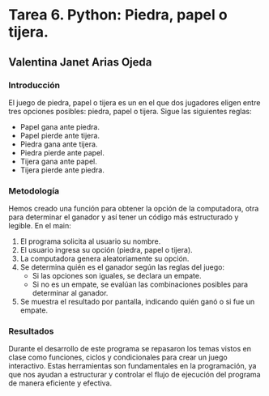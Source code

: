 # Tarea 6. Python: Piedra, papel o tijera.
## Valentina Janet Arias Ojeda
### Introducción

El juego de piedra, papel o tijera es un en el que dos jugadores eligen entre tres opciones posibles: piedra, papel o tijera. Sigue las siguientes reglas:

- Papel gana ante piedra.
- Papel pierde ante tijera.
- Piedra gana ante tijera.
- Piedra pierde ante papel.
- Tijera gana ante papel.
- Tijera pierde ante piedra.

### Metodología
Hemos creado una función para obtener la opción de la computadora, otra para determinar el ganador y así tener un código más estructurado y legible.
En el main:
1. El programa solicita al usuario su nombre.
2. El usuario ingresa su opción (piedra, papel o tijera).
3. La computadora genera aleatoriamente su opción.
4. Se determina quién es el ganador según las reglas del juego:
   - Si las opciones son iguales, se declara un empate.
   - Si no es un empate, se evalúan las combinaciones posibles para determinar al ganador.
5. Se muestra el resultado por pantalla, indicando quién ganó o si fue un empate.

### Resultados

Durante el desarrollo de este programa se repasaron los temas vistos en clase como funciones, ciclos y condicionales para crear un juego interactivo. Estas herramientas son fundamentales en la programación, ya que nos ayudan a estructurar y controlar el flujo de ejecución del programa de manera eficiente y efectiva.